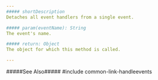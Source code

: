 ```yaml
---
##### shortDescription
Detaches all event handlers from a single event.

##### param(eventName): String
The event's name.

##### return: Object
The object for which this method is called.

---
```

#####See Also#####
#include common-link-handleevents